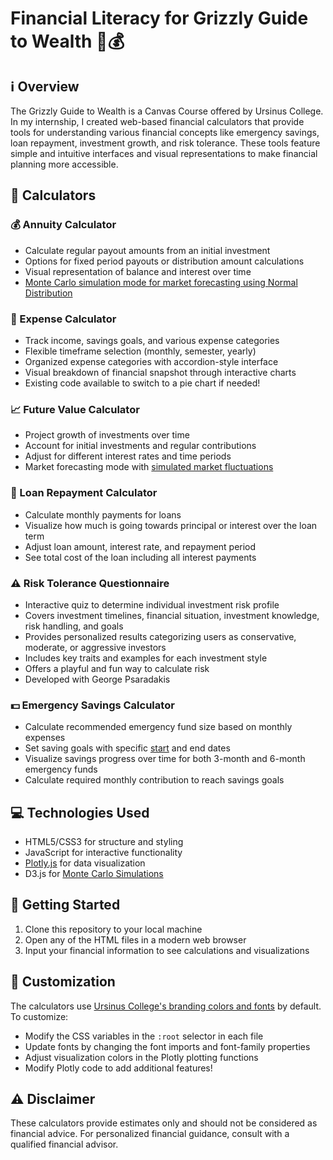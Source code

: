 # Financial Literacy for Grizzly Guide to Wealth 🐻💰

## ℹ️ Overview

The Grizzly Guide to Wealth is a Canvas Course offered by Ursinus College. In my internship, I created web-based financial calculators that provide tools for understanding various financial concepts like emergency savings, loan repayment, investment growth, and risk tolerance. These tools feature simple and intuitive interfaces and visual representations to make financial planning more accessible.

## 🧮 Calculators

### 💰 Annuity Calculator
- Calculate regular payout amounts from an initial investment
- Options for fixed period payouts or distribution amount calculations 
- Visual representation of balance and interest over time
- [Monte Carlo simulation mode for market forecasting using Normal Distribution](## "Adapted from Bill Mongan's Retirement Planner, which uses a Uniform Distribution")

### 💸 Expense Calculator
- Track income, savings goals, and various expense categories
- Flexible timeframe selection (monthly, semester, yearly)
- Organized expense categories with accordion-style interface
- Visual breakdown of financial snapshot through interactive charts
- Existing code available to switch to a pie chart if needed!

### 📈 Future Value Calculator
- Project growth of investments over time
- Account for initial investments and regular contributions
- Adjust for different interest rates and time periods
- Market forecasting mode with [simulated market fluctuations](## "Based on the Annuity Calculator's Monte Carlo Simulation")

### 🏦 Loan Repayment Calculator
- Calculate monthly payments for loans
- Visualize how much is going towards principal or interest over the loan term
- Adjust loan amount, interest rate, and repayment period
- See total cost of the loan including all interest payments

### ⚠️ Risk Tolerance Questionnaire
- Interactive quiz to determine individual investment risk profile
- Covers investment timelines, financial situation, investment knowledge, risk handling, and goals
- Provides personalized results categorizing users as conservative, moderate, or aggressive investors
- Includes key traits and examples for each investment style
- Offers a playful and fun way to calculate risk
- Developed with George Psaradakis

### 💵 Emergency Savings Calculator
- Calculate recommended emergency fund size based on monthly expenses
- Set saving goals with specific [start](## "Uses Date function to get current month and year") and end dates
- Visualize savings progress over time for both 3-month and 6-month emergency funds
- Calculate required monthly contribution to reach savings goals

## 💻 Technologies Used
- HTML5/CSS3 for structure and styling
- JavaScript for interactive functionality
- [Plotly.js](https://plotly.com/javascript/) for data visualization
- D3.js for [Monte Carlo Simulations](https://d3js.org/d3-random#randomNormal)

## 🚀 Getting Started
1. Clone this repository to your local machine
2. Open any of the HTML files in a modern web browser
3. Input your financial information to see calculations and visualizations

## 🎨 Customization
The calculators use [Ursinus College's branding colors and fonts](https://live.standards.site/ursinusbrandhub/visualsystem) by default. To customize:
- Modify the CSS variables in the `:root` selector in each file
- Update fonts by changing the font imports and font-family properties
- Adjust visualization colors in the Plotly plotting functions
- Modify Plotly code to add additional features!

## ⚠️ Disclaimer
These calculators provide estimates only and should not be considered as financial advice. For personalized financial guidance, consult with a qualified financial advisor.

